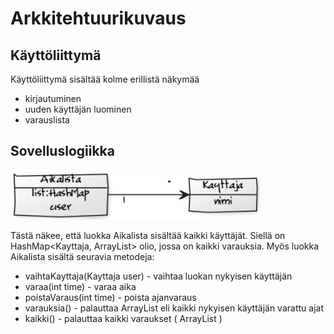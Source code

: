 # Arkkitehtuurikuvaus

## Käyttöliittymä

Käyttöliittymä sisältää kolme erillistä näkymää

- kirjautuminen
- uuden käyttäjän luominen
- varauslista

## Sovelluslogiikka

<img src="https://github.com/olegTervo/otm-harjoitustyo/blob/master/dokumentaatio/65fd4cd5.png" width="400">

Tästä näkee, että luokka Aikalista sisältää kaikki käyttäjät. Siellä on HashMap<Kayttaja, ArrayList<Integer>> olio, jossa on kaikki varauksia. Myös luokka Aikalista sisältä seuravia metodeja:
  - vaihtaKayttaja(Kayttaja user) - vaihtaa luokan nykyisen käyttäjän
  - varaa(int time) - varaa aika
  - poistaVaraus(int time) - poista ajanvaraus
  - varauksia() - palauttaa ArrayList<Integer> eli kaikki nykyisen käyttäjän varattu ajat
  - kaikki() - palauttaa kaikki varaukset ( ArrayList<Integer> )
